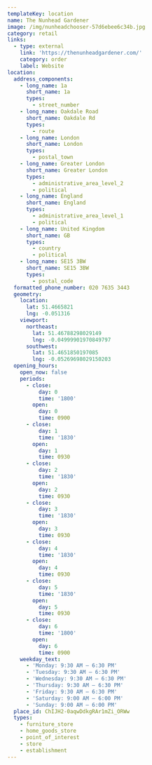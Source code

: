 ```yaml
---
templateKey: location
name: The Nunhead Gardener
image: /img/nunheadchooser-57d6ebee6c34b.jpg
category: retail
links:
  - type: external
    link: 'https://thenunheadgardener.com/'
    category: order
    label: Website
location:
  address_components:
    - long_name: 1a
      short_name: 1a
      types:
        - street_number
    - long_name: Oakdale Road
      short_name: Oakdale Rd
      types:
        - route
    - long_name: London
      short_name: London
      types:
        - postal_town
    - long_name: Greater London
      short_name: Greater London
      types:
        - administrative_area_level_2
        - political
    - long_name: England
      short_name: England
      types:
        - administrative_area_level_1
        - political
    - long_name: United Kingdom
      short_name: GB
      types:
        - country
        - political
    - long_name: SE15 3BW
      short_name: SE15 3BW
      types:
        - postal_code
  formatted_phone_number: 020 7635 3443
  geometry:
    location:
      lat: 51.4665821
      lng: -0.051316
    viewport:
      northeast:
        lat: 51.46788298029149
        lng: -0.04999901970849797
      southwest:
        lat: 51.4651850197085
        lng: -0.05269698029150203
  opening_hours:
    open_now: false
    periods:
      - close:
          day: 0
          time: '1800'
        open:
          day: 0
          time: 0900
      - close:
          day: 1
          time: '1830'
        open:
          day: 1
          time: 0930
      - close:
          day: 2
          time: '1830'
        open:
          day: 2
          time: 0930
      - close:
          day: 3
          time: '1830'
        open:
          day: 3
          time: 0930
      - close:
          day: 4
          time: '1830'
        open:
          day: 4
          time: 0930
      - close:
          day: 5
          time: '1830'
        open:
          day: 5
          time: 0930
      - close:
          day: 6
          time: '1800'
        open:
          day: 6
          time: 0900
    weekday_text:
      - 'Monday: 9:30 AM – 6:30 PM'
      - 'Tuesday: 9:30 AM – 6:30 PM'
      - 'Wednesday: 9:30 AM – 6:30 PM'
      - 'Thursday: 9:30 AM – 6:30 PM'
      - 'Friday: 9:30 AM – 6:30 PM'
      - 'Saturday: 9:00 AM – 6:00 PM'
      - 'Sunday: 9:00 AM – 6:00 PM'
  place_id: ChIJH2-0aqwDdkgRAr1mZi_ORWw
  types:
    - furniture_store
    - home_goods_store
    - point_of_interest
    - store
    - establishment
---
```

